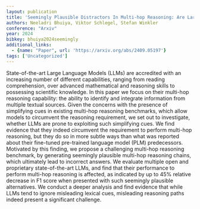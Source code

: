 ```yaml
---
layout: publication
title: 'Seemingly Plausible Distractors In Multi-hop Reasoning: Are Large Language Models Attentive Readers?'
authors: Neeladri Bhuiya, Viktor Schlegel, Stefan Winkler
conference: "Arxiv"
year: 2024
bibkey: bhuiya2024seemingly
additional_links:
  - {name: "Paper", url: 'https://arxiv.org/abs/2409.05197'}
tags: ['Uncategorized']
---
```

State-of-the-art Large Language Models (LLMs) are accredited with an
increasing number of different capabilities, ranging from reading
comprehension, over advanced mathematical and reasoning skills to possessing
scientific knowledge. In this paper we focus on their multi-hop reasoning
capability: the ability to identify and integrate information from multiple
textual sources.
  Given the concerns with the presence of simplifying cues in existing
multi-hop reasoning benchmarks, which allow models to circumvent the reasoning
requirement, we set out to investigate, whether LLMs are prone to exploiting
such simplifying cues. We find evidence that they indeed circumvent the
requirement to perform multi-hop reasoning, but they do so in more subtle ways
than what was reported about their fine-tuned pre-trained language model (PLM)
predecessors. Motivated by this finding, we propose a challenging multi-hop
reasoning benchmark, by generating seemingly plausible multi-hop reasoning
chains, which ultimately lead to incorrect answers. We evaluate multiple open
and proprietary state-of-the-art LLMs, and find that their performance to
perform multi-hop reasoning is affected, as indicated by up to 45% relative
decrease in F1 score when presented with such seemingly plausible alternatives.
We conduct a deeper analysis and find evidence that while LLMs tend to ignore
misleading lexical cues, misleading reasoning paths indeed present a
significant challenge.
